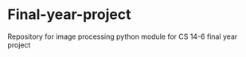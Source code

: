 Final-year-project
==================

Repository for image processing python module for CS 14-6 final year project
